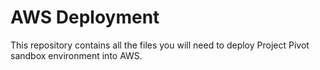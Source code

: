 # AWS Deployment
This repository contains all the files you will need to deploy Project Pivot sandbox environment into AWS.

